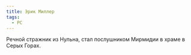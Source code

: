 ```yaml
---
title: Эрик Миллер
tags:
  - PC
---
```

Речной стражник из Нульна, стал послушником Мирмидии в храме в Серых Горах.